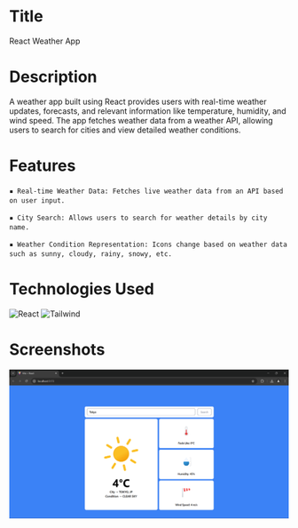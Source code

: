 # Title
React Weather App

# Description
A weather app built using React provides users with real-time weather updates, forecasts, and relevant information like temperature, humidity, and wind speed. The app fetches weather data from a weather API, allowing users to search for cities and view detailed weather conditions. 

# Features
`▪ Real-time Weather Data: Fetches live weather data from an API based on user input.`

`▪ City Search: Allows users to search for weather details by city name.`
  
`▪ Weather Condition Representation: Icons change based on weather data such as sunny, cloudy, rainy, snowy, etc.`

# Technologies Used
![React](https://img.shields.io/badge/React-20232A?style=for-the-badge&logo=react&logoColor=61DAFB)
![Tailwind](https://img.shields.io/badge/Tailwind_CSS-38B2AC?style=for-the-badge&logo=tailwind-css&logoColor=white)

# Screenshots
![Screenshots](https://github.com/Aparup-Dhar/React-Weather-App/blob/1b0f03aef91f218100838a01e8f2196ad21f326d/screenshots/Screenshot%202025-01-10%20202027.png)
